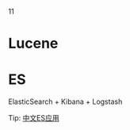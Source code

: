 11

# Lucene #


# ES #
ElasticSearch + Kibana + Logstash


Tip:
[中文ES应用](https://github.com/hangxin1940/elasticsearch-cn-out-of-box)

